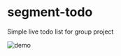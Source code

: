 # segment-todo
Simple live todo list for group project

![demo](https://s3.ax1x.com/2021/02/05/yGFTyt.png)
